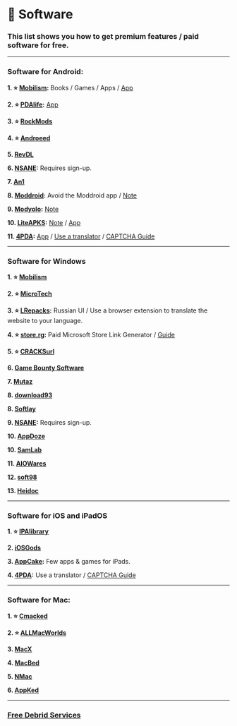 # 💾 Software
### This list shows you how to get premium features / paid software for free.

***


### Software for Android:

**1. ⭐ [Mobilism](https://forum.mobilism.org/viewforum.php?f=398):** Books / Games / Apps / [App](https://forum.mobilism.org/app/)

**2. ⭐ [PDAlife](https://pdalife.com):** [App](https://pdalife.com/pdalife-app-android-a40597.html)

**3. ⭐ [RockMods](https://www.rockmods.net/)**

**4. ⭐ [Androeed](https://androeed.store/)**

**5. [RevDL](https://revdl.com)**

**6. [NSANE](https://nsaneforums.com/):** Requires sign-up.

**7. [An1](https://an1.com/)**

**8. [Moddroid](https://www.moddroid.com):** Avoid the Moddroid app / [Note](https://pastebin.com/3ebTvx0b)

**9. [Modyolo](https://modyolo.com):** [Note](https://pastebin.com/3ebTvx0b)

**10. [LiteAPKS](https://liteapks.com):** [Note](https://pastebin.com/3ebTvx0b) / [App](https://liteapks.com/app.html)

**11. [4PDA](https://4pda.to/forum/):** [App](https://github.com/slartus/4pdaClient-plus) / [Use a translator](https://addons.mozilla.org/en-US/firefox/addon/traduzir-paginas-web/) / [CAPTCHA Guide](https://doorsgeek.blogspot.com/2015/08/4pdaru-loginregister-captcha-tutorial.html?m=1)




***

### Software for Windows


**1. ⭐ [Mobilism](https://forum.mobilism.org/index.php)**


**2. ⭐ [MicroTech ](https://programs.themicrotech.net/)**


**3. ⭐ [LRepacks](https://lrepacks.net):**  Russian UI / Use a browser extension to translate the website to your language.

**4. ⭐ [store.rg](https://store.rg-adguard.net/):** Paid Microsoft Store Link Generator / [Guide](https://rentry.co/paidAppsMsStore)

**5. ⭐ [CRACKSurl](https://cracksurl.com/)**

**6. [Game Bounty Software](https://gamebounty.world/software/)**


**7. [Mutaz](https://www.mutaz.pro)**


**8. [download93](https://4mirrorlink.com/)**


**8. [Softlay](https://www.softlay.com/downloads/)**


**9. [NSANE](https://nsaneforums.com/):** Requires sign-up.

**10. [AppDoze](https://appdoze.com/)**


**10. [SamLab](https://samlab.ws/)**

**11. [AIOWares](https://www.aiowares.com/)**

**12. [soft98](https://soft98.ir/)**

**13. [Heidoc](https://www.heidoc.net/)**



***

### Software for iOS and iPadOS

**1. ⭐ [IPAlibrary](https://www.ipalibrary.me)**


**2. [iOSGods](https://app.iosgods.com/)**


**3. [AppCake](https://www.iphonecake.com/):** Few apps & games for iPads.

**4. [4PDA](https://4pda.to/forum):** Use a translator / [CAPTCHA Guide](https://doorsgeek.blogspot.com/2015/08/4pdaru-loginregister-captcha-tutorial.html?m=1)

***

### Software for Mac:

**1. ⭐ [Cmacked](https://cmacked.com/)**

**2. ⭐ [ALLMacWorlds](https://allmacworlds.com/)**

**3. [MacX](https://macx.ws/)**

**4. [MacBed](https://www.macbed.com/)**

**5. [NMac](https://nmac.to/now/)**

**6. [AppKed](https://www.macbed.com/)**

***

### [Free Debrid Services](https://mediasavvy.pages.dev/Wiki/Tools#free-download-services/)




